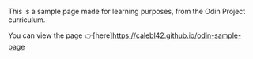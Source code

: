This is a sample page made for learning purposes, from the Odin Project curriculum.

You can view the page 👉[here]https://calebl42.github.io/odin-sample-page
